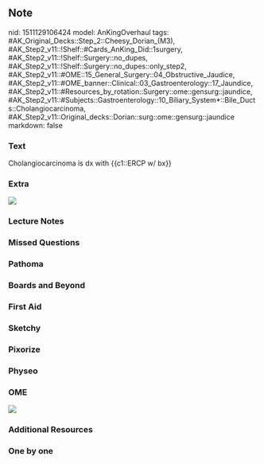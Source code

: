 ## Note
nid: 1511129106424
model: AnKingOverhaul
tags: #AK_Original_Decks::Step_2::Cheesy_Dorian_(M3), #AK_Step2_v11::!Shelf::#Cards_AnKing_Did::1surgery, #AK_Step2_v11::!Shelf::Surgery::no_dupes, #AK_Step2_v11::!Shelf::Surgery::no_dupes::only_step2, #AK_Step2_v11::#OME::15_General_Surgery::04_Obstructive_Jaudice, #AK_Step2_v11::#OME_banner::Clinical::03_Gastroenterology::17_Jaundice, #AK_Step2_v11::#Resources_by_rotation::Surgery::ome::gensurg::jaundice, #AK_Step2_v11::#Subjects::Gastroenterology::10_Biliary_System*::Bile_Ducts::Cholangiocarcinoma, #AK_Step2_v11::Original_decks::Dorian::surg::ome::gensurg::jaundice
markdown: false

### Text
Cholangiocarcinoma is dx with {{c1::ERCP w/ bx}}

### Extra
<div><img src="paste-7043746365441_1509457489342.jpg"></div>

### Lecture Notes


### Missed Questions


### Pathoma


### Boards and Beyond


### First Aid


### Sketchy


### Pixorize


### Physeo


### OME
<div class="ome-widget">
  <a href=
  "https://onlinemeded.org/spa/gastroenterology/jaundice/acquire?ref=anki">
  <img src="_OME_AnkiFlashcards_Lesson_5.png"></a>
</div>

### Additional Resources


### One by one

